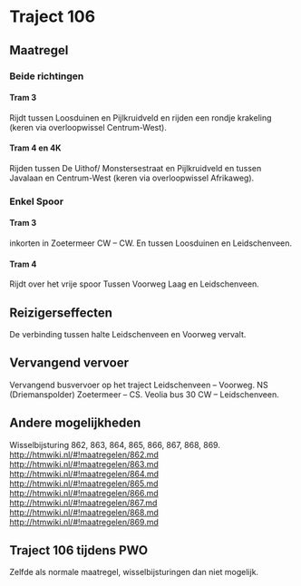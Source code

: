 # Traject 106
## Maatregel
### Beide richtingen

#### Tram 3
Rijdt tussen Loosduinen en Pijlkruidveld en rijden een rondje krakeling (keren via overloopwissel Centrum-West).

#### Tram 4 en 4K
Rijden tussen De Uithof/ Monstersestraat en Pijlkruidveld en tussen Javalaan en Centrum-West (keren via overloopwissel Afrikaweg).

### Enkel Spoor

#### Tram 3
inkorten in Zoetermeer CW – CW. En tussen Loosduinen en Leidschenveen.

#### Tram 4
Rijdt over het vrije spoor Tussen Voorweg Laag en Leidschenveen.

## Reizigerseffecten
De verbinding tussen halte Leidschenveen en Voorweg vervalt.

## Vervangend vervoer
Vervangend busvervoer op het traject Leidschenveen – Voorweg.
NS (Driemanspolder) Zoetermeer – CS.
Veolia bus 30 CW – Leidschenveen.

## Andere mogelijkheden
Wisselbijsturing 862, 863, 864, 865, 866, 867, 868, 869.
http://htmwiki.nl/#!maatregelen/862.md
http://htmwiki.nl/#!maatregelen/863.md
http://htmwiki.nl/#!maatregelen/864.md
http://htmwiki.nl/#!maatregelen/865.md
http://htmwiki.nl/#!maatregelen/866.md
http://htmwiki.nl/#!maatregelen/867.md
http://htmwiki.nl/#!maatregelen/868.md
http://htmwiki.nl/#!maatregelen/869.md

## Traject 106 tijdens PWO
Zelfde als normale maatregel, wisselbijsturingen dan niet mogelijk.
